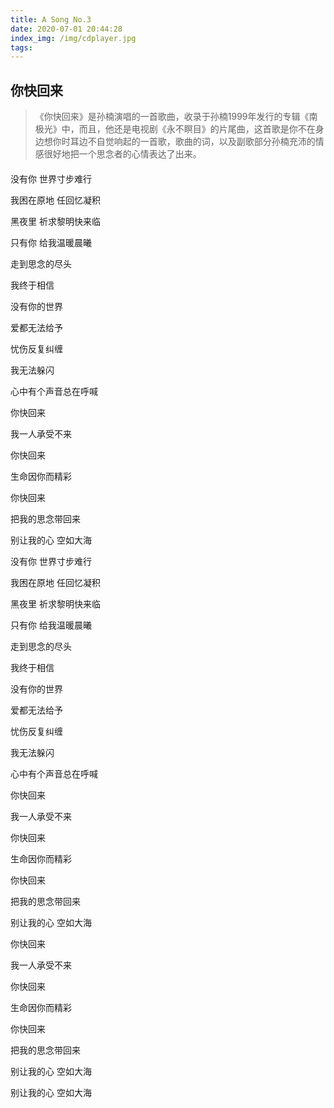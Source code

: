 ```yaml
---
title: A Song No.3
date: 2020-07-01 20:44:28
index_img: /img/cdplayer.jpg
tags:
---
```


## 你快回来
> 《你快回来》是孙楠演唱的一首歌曲，收录于孙楠1999年发行的专辑《南极光》中，而且，他还是电视剧《永不瞑目》的片尾曲，这首歌是你不在身边想你时耳边不自觉响起的一首歌，歌曲的词，以及副歌部分孙楠充沛的情感很好地把一个思念者的心情表达了出来。

<div id="aplayer" style="margin: 20px 0;"></div>

没有你 世界寸步难行

我困在原地 任回忆凝积

黑夜里 祈求黎明快来临

只有你 给我温暖晨曦

走到思念的尽头

我终于相信

没有你的世界

爱都无法给予

忧伤反复纠缠

我无法躲闪

心中有个声音总在呼喊

你快回来

我一人承受不来

你快回来

生命因你而精彩

你快回来

把我的思念带回来

别让我的心 空如大海

没有你 世界寸步难行

我困在原地 任回忆凝积

黑夜里 祈求黎明快来临

只有你 给我温暖晨曦

走到思念的尽头

我终于相信

没有你的世界

爱都无法给予

忧伤反复纠缠

我无法躲闪

心中有个声音总在呼喊

你快回来

我一人承受不来

你快回来

生命因你而精彩

你快回来

把我的思念带回来

别让我的心 空如大海

你快回来

我一人承受不来

你快回来

生命因你而精彩

你快回来

把我的思念带回来

别让我的心 空如大海

别让我的心 空如大海

<style>
@import url('//cdn.staticfile.org/aplayer/1.10.1/APlayer.min.css')
</style>
<script src="//cdn.staticfile.org/aplayer/1.10.1/APlayer.min.js" defer></script>
<script type="text/javascript">
  var oldLoadAp = window.onload;
  window.onload = function () {
    oldLoadAp && oldLoadAp();

    new APlayer({
      container: document.getElementById('aplayer'),
      autoplay: false,
      audio: { name: '你快回来', artist: '孙楠', url: '/song/3.mp3', cover: '/img/sunnan.jpg', }
    });
  }
</script>

